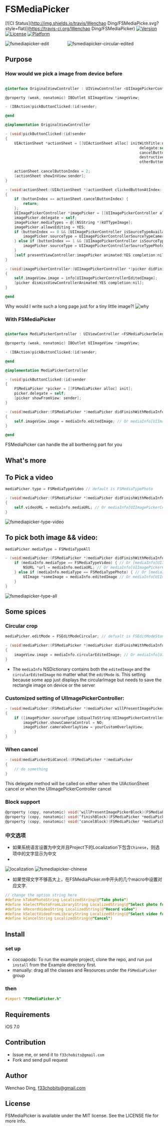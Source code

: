 # FSMediaPicker

[![CI Status](http://img.shields.io/travis/Wenchao Ding/FSMediaPicke.svg?style=flat)](https://travis-ci.org/Wenchao Ding/FSMediaPicker)
[![Version](https://img.shields.io/cocoapods/v/FSMediaPicker.svg?style=flat)](http://cocoadocs.org/docsets/FSMediaPicker)
[![License](https://img.shields.io/cocoapods/l/FSMediaPicker.svg?style=flat)](http://cocoadocs.org/docsets/FSMediaPicker)
[![Platform](https://img.shields.io/cocoapods/p/FSMediaPicker.svg?style=flat)](http://cocoadocs.org/docsets/FSMediaPicker)

![fsmediapicker-edit](https://cloud.githubusercontent.com/assets/5186464/6525012/1544d590-c43b-11e4-8ed2-8cf8eef14009.gif)  &nbsp;&nbsp;&nbsp;&nbsp;&nbsp;&nbsp;&nbsp;&nbsp;&nbsp;&nbsp;&nbsp;&nbsp;&nbsp; ![fsmediapicker-circular-edited](https://cloud.githubusercontent.com/assets/5186464/6524931/11bfd51a-c43a-11e4-8197-ced99a29df69.gif)

## Purpose

### How would we pick a image from device before

```objective-c

@interface OriginalViewController : UIViewController <UIImagePickerControllerDelegate,UINavigationControllerDelegate,UIActionSheetDelegate>

@property (weak, nonatomic) IBOutlet UIImageView *imageView;

- (IBAction)pickButtonClicked:(id)sender;

@end

@implementation OriginalViewController

- (void)pickButtonClicked:(id)sender
{
    UIActionSheet *actionSheet = [[UIActionSheet alloc] initWithTitle:nil 
                                                            delegate:self 
                                                            cancelButtonTitle:@"Cancel" 
                                                            destructiveButtonTitle:nil 
                                                            otherButtonTitles:@"Take photo",
                                                                              @"Select photo from camera", nil];
    actionSheet.cancelButtonIndex = 2;
    [actionSheet showInView:sender];
}

- (void)actionSheet:(UIActionSheet *)actionSheet clickedButtonAtIndex:(NSInteger)buttonIndex
{
    if (buttonIndex == actionSheet.cancelButtonIndex) {
        return;
    };
    UIImagePickerController *imagePicker = [[UIImagePickerController alloc] init];
    imagePicker.delegate = self;
    imagePicker.mediaTypes = @[(NSString *)kUTTypeImage];
    imagePicker.allowsEditing = YES;
    if (buttonIndex == 0 && [UIImagePickerController isSourceTypeAvailable:UIImagePickerControllerSourceTypeCamera]) {
        imagePicker.sourceType = UIImagePickerControllerSourceTypeCamera;
    } else if (buttonIndex == 1 && [UIImagePickerController isSourceTypeAvailable:UIImagePickerControllerSourceTypePhotoLibrary]) {
        imagePicker.sourceType = UIImagePickerControllerSourceTypePhotoLibrary;
    }
    [self presentViewController:imagePicker animated:YES completion:nil];
}

- (void)imagePickerController:(UIImagePickerController *)picker didFinishPickingMediaWithInfo:(NSDictionary *)info
{
    self.imageView.image = info[UIImagePickerControllerEditedImage];
    [picker dismissViewControllerAnimated:YES completion:nil];
}

@end
```

Why would I write such a long page just for a tiny little image?!
![why](http://cdn1.raywenderlich.com/wp-content/uploads/2012/09/Rage-why.png)

### With FSMediaPicker

```objective-c

@interface MediaPickerController : UIViewController <FSMediaPickerDelegate>

@property (weak, nonatomic) IBOutlet UIImageView *imageView;

- (IBAction)pickButtonClicked:(id)sender;

@end

@implementation MediaPickerController

- (void)pickButtonClicked:(id)sender
{
    FSMediaPicker *picker = [[FSMediaPicker alloc] init];
    picker.delegate = self;
    [picker showFromView: sender];
}

- (void)mediaPicker:(FSMediaPicker *)mediaPicker didFinishWithMediaInfo:(NSDictionary *)mediaInfo
{
    self.imageView.image = mediaInfo.editedImage; // Or mediaInfo[UIImagePickerControllerEditedImage]
}

@end
```

FSMediaPicker can handle the all borthering part for you


## What's more

## To Pick a video

```objective-c
mediaPicker.type = FSMediaTypeVideo // default is FSMediaTypePhoto

- (void)mediaPicker:(FSMediaPicker *)mediaPicker didFinishWithMediaInfo:(NSDictionary *)mediaInfo
{
    self.videoURL = mediaInfo.mediaURL; // Or mediaInfo[UIImagePickerControllerMediaURL]
}
```

![fsmediapicker-type-video](https://cloud.githubusercontent.com/assets/5186464/6525055/b20b75be-c43b-11e4-93eb-a0297157dd79.png)

## To pick both image && video:
```objective-c
mediaPicker.mediaType = FSMediaTypeAll

- (void)mediaPicker:(FSMediaPicker *)mediaPicker didFinishWithMediaInfo:(NSDictionary *)mediaInfo
    if (mediaInfo.mediaType == FSMediaTypeVideo) { // Or [mediaInfo[UIImagePickerControllerMediaType] isEqualToString:(NSString)kUTTypeMovie];
        NSURL *url = mediaInfo.mediaURL; // Or mediaInfo[UIImagePickerControllerMediaURL]
    } else if (mediaInfo.mediaType == FSMediaTypePhoto) { // Or [mediaInfo[UIImagePickerControllerMediaType] isEqualToString:(NSString)kUTTypeImage];
        UIImage *someImage = mediaInfo.editedImage // Or mediaInfo[UIImagePickerControllerEditedImage]
    }
}
```

![fsmediapicker-type-all](https://cloud.githubusercontent.com/assets/5186464/6525058/bc2e6736-c43b-11e4-811c-5d3f3ba82e26.png)

## Some spices

### Circular crop
```objective-c
mediaPicker.editMode = FSEditModeCircular; // defualt is FSEditModeStandard

- (void)mediaPicker:(FSMediaPicker *)mediaPicker didFinishWithMediaInfo:(NSDictionary *)mediaInfo
{
    imageView.image = mediaInfo.circularEditedImage; // Or mediaInfo[UIImagePickerControllerCircularEditedImage]
}
```

* The `mediaInfo` NSDictionary contains both the `editedImage` and the `circularEditedImage` no matter what the `editMode` is. This setting because some app just displays the circularImage but needs to save the rectangle image on device or the server

### Customized setting of UIImagePickerController:

```objective-c
- (void)mediaPicker:(FSMediaPicker *)mediaPicker willPresentImagePickerController:(UIImagePickerController *)imagePicker
{
    if ([imagePicker.sourceType isEqualToString:UIImagePickerControllerSourceTypeCamera]) {
        imagePicker.showsCameraControl = NO;
        imagePicker.cameraOverlayView = yourCustomOverlayView;
    }
}
```

### When cancel

```objective-c
- (void)mediaPickerDidCancel:(FSMediaPicker *)mediaPicker
{
    // do something
}
```
This delegate method will be called on either when the UIActionSheet cancel or when the UIImagePickerController cancel

### Block support

```objective-c
@property (copy, nonatomic) void(^willPresentImagePickerBlock)(FSMediaPicker *mediaPicker, UIImagePickerController *imagePicker);
@property (copy, nonatomic) void(^finishBlock)(FSMediaPicker *mediaPicker, NSDictionary *mediaInfo);
@property (copy, nonatomic) void(^cancelBlock)(FSMediaPicker *mediaPicker);
```

### 中文选项
* 如果系统语言设置为中文并且Project下的Localization下包含`Chinese`，则选项中的文字显示为中文
* 
![localization](https://cloud.githubusercontent.com/assets/5186464/6525144/dba46592-c43c-11e4-8115-d4f17e382d43.png)
![fsmediapicker-chinese](https://cloud.githubusercontent.com/assets/5186464/6525153/0de85dec-c43d-11e4-9b73-298bd2fa9b9a.png)

* 如果觉得文字不够高大上，在FSMediaPicker.m中开头的几个macro中设置对应文字. 

```objective-c
// change the option string here
#define kTakePhotoString LocalizedString(@"Take photo")
#define kSelectPhotoFromLibraryString LocalizedString(@"Select photo from photo library")
#define kRecordVideoString LocalizedString(@"Record video")
#define kSelectVideoFromLibraryString LocalizedString(@"Select video from photo library")
#define kCancelString LocalizedString(@"Cancel")
```

## Install

### set up

* cocoapods: To run the example project, clone the repo, and run `pod install` from the Example directory first.
* manually: drag all the classes and Resources under the `FSMediaPicker` group  

### then

```objective-c
#import "FSMediaPicker.h"
```

## Requirements

iOS 7.0

## Contribution

* Issue me, or send it to `f33chobits@gmail.com`
* Fork and send pull request

## Author

Wenchao Ding, f33chobits@gmail.com

## License

FSMediaPicker is available under the MIT license. See the LICENSE file for more info.

